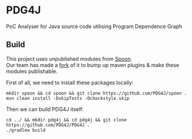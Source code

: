 # PDG4J

PoC Analyser for Java source code utilising Program Dependence Graph

## Build

This project uses unpublished modules from [Spoon](https://github.com/INRIA/spoon).  
Our team has made a [fork](https://github.com/pdg4j/spoon) of it to bump up maven plugins & make these modules publishable.

First of all, we need to install these packages locally:
```shell
mkdir spoon && cd spoon && git clone https://github.com/PDG4J/spoon .
mvn clean install -DskipTests -Dcheckstyle.skip
```

Then we can build PDG4J itself:
```shell
cd ../ && mkdir pdg4j && cd pdg4j && git clone https://github.com/PDG4J/PDG4J .
./gradlew build
```
